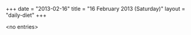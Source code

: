 +++
date = "2013-02-16"
title = "16 February 2013 (Saturday)"
layout = "daily-diet"
+++


\<no entries\>
